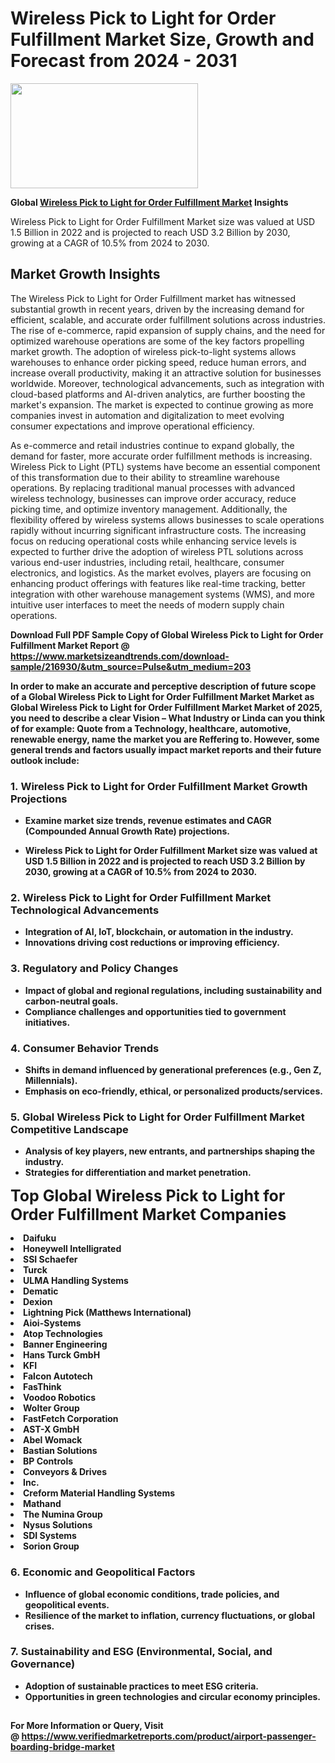 <H1>Wireless Pick to Light for Order Fulfillment Market Size, Growth and Forecast from 2024 - 2031</H1><img class="aligncenter size-medium wp-image-584254" src="https://thirdeyenews.in/wp-content/uploads/2024/09/Global-Market-Research-300x168.jpeg" alt="" width="300" height="168" /><p><strong>Global&nbsp;<a href="https://www.marketsizeandtrends.com/download-sample/216930/&amp;utm_source=Pulse&amp;utm_medium=203">Wireless Pick to Light for Order Fulfillment Market</a> Insights</strong></p><p>Wireless Pick to Light for Order Fulfillment Market size was valued at USD 1.5 Billion in 2022 and is projected to reach USD 3.2 Billion by 2030, growing at a CAGR of 10.5% from 2024 to 2030.</p><p><h2>Market Growth Insights</h2> <p>The Wireless Pick to Light for Order Fulfillment market has witnessed substantial growth in recent years, driven by the increasing demand for efficient, scalable, and accurate order fulfillment solutions across industries. The rise of e-commerce, rapid expansion of supply chains, and the need for optimized warehouse operations are some of the key factors propelling market growth. The adoption of wireless pick-to-light systems allows warehouses to enhance order picking speed, reduce human errors, and increase overall productivity, making it an attractive solution for businesses worldwide. Moreover, technological advancements, such as integration with cloud-based platforms and AI-driven analytics, are further boosting the market's expansion. The market is expected to continue growing as more companies invest in automation and digitalization to meet evolving consumer expectations and improve operational efficiency.</p> <p><strong></strong></p> <p>As e-commerce and retail industries continue to expand globally, the demand for faster, more accurate order fulfillment methods is increasing. Wireless Pick to Light (PTL) systems have become an essential component of this transformation due to their ability to streamline warehouse operations. By replacing traditional manual processes with advanced wireless technology, businesses can improve order accuracy, reduce picking time, and optimize inventory management. Additionally, the flexibility offered by wireless systems allows businesses to scale operations rapidly without incurring significant infrastructure costs. The increasing focus on reducing operational costs while enhancing service levels is expected to further drive the adoption of wireless PTL solutions across various end-user industries, including retail, healthcare, consumer electronics, and logistics. As the market evolves, players are focusing on enhancing product offerings with features like real-time tracking, better integration with other warehouse management systems (WMS), and more intuitive user interfaces to meet the needs of modern supply chain operations.</p> <p><strong></p><p><span class=""><strong>Download Full PDF Sample Copy of Global Wireless Pick to Light for Order Fulfillment Market Report</strong> @ <a href="https://www.marketsizeandtrends.com/download-sample/216930/&amp;utm_source=Pulse&amp;utm_medium=203" target="_blank">https://www.marketsizeandtrends.com/download-sample/216930/&amp;utm_source=Pulse&amp;utm_medium=203</a></span></p><p>In order to make an accurate and perceptive description of future scope of a Global&nbsp;Wireless Pick to Light for Order Fulfillment Market Market as Global&nbsp;Wireless Pick to Light for Order Fulfillment Market Market of 2025, you need to describe a clear Vision &ndash; What Industry or Linda can you think of for example: Quote from a Technology, healthcare, automotive, renewable energy, name the market you are Reffering to. However, some general trends and factors usually impact market reports and their future outlook include:</p><h3>1.&nbsp;<strong>Wireless Pick to Light for Order Fulfillment Market Growth Projections</strong></h3><ul><li>Examine market size trends, revenue estimates and CAGR (Compounded Annual Growth Rate) projections.</li><li><p>Wireless Pick to Light for Order Fulfillment Market size was valued at USD 1.5 Billion in 2022 and is projected to reach USD 3.2 Billion by 2030, growing at a CAGR of 10.5% from 2024 to 2030.</p></li></ul><h3>2.&nbsp;<strong>Wireless Pick to Light for Order Fulfillment Market Technological Advancements</strong></h3><ul><li>Integration of AI, IoT, blockchain, or automation in the industry.</li><li>Innovations driving cost reductions or improving efficiency.</li></ul><h3>3.&nbsp;<strong>Regulatory and Policy Changes</strong></h3><ul><li>Impact of global and regional regulations, including sustainability and carbon-neutral goals.</li><li>Compliance challenges and opportunities tied to government initiatives.</li></ul><h3>4.&nbsp;<strong>Consumer Behavior Trends</strong></h3><ul><li>Shifts in demand influenced by generational preferences (e.g., Gen Z, Millennials).</li><li>Emphasis on eco-friendly, ethical, or personalized products/services.</li></ul><h3>5.&nbsp;<strong>Global Wireless Pick to Light for Order Fulfillment Market Competitive Landscape</strong></h3><ul><li>Analysis of key players, new entrants, and partnerships shaping the industry.</li><li>Strategies for differentiation and market penetration.</li></ul><p data-pm-slice="1 1 []"><span style="color: inherit; font-family: inherit; font-size: 25px;">Top Global Wireless Pick to Light for Order Fulfillment Market Companies</span></p><div class="" data-test-id=""><p><li>Daifuku</li><li> Honeywell Intelligrated</li><li> SSI Schaefer</li><li> Turck</li><li> ULMA Handling Systems</li><li> Dematic</li><li> Dexion</li><li> Lightning Pick (Matthews International)</li><li> Aioi-Systems</li><li> Atop Technologies</li><li> Banner Engineering</li><li> Hans Turck GmbH</li><li> KFI</li><li> Falcon Autotech</li><li> FasThink</li><li> Voodoo Robotics</li><li> Wolter Group</li><li> FastFetch Corporation</li><li> AST-X GmbH</li><li> Abel Womack</li><li> Bastian Solutions</li><li> BP Controls</li><li> Conveyors & Drives</li><li> Inc.</li><li> Creform Material Handling Systems</li><li> Mathand</li><li> The Numina Group</li><li> Nysus Solutions</li><li> SDI Systems</li><li> Sorion Group</li></p></div><h3>6.&nbsp;<strong>Economic and Geopolitical Factors</strong></h3><ul><li>Influence of global economic conditions, trade policies, and geopolitical events.</li><li>Resilience of the market to inflation, currency fluctuations, or global crises.</li></ul><h3>7.&nbsp;<strong>Sustainability and ESG (Environmental, Social, and Governance)</strong></h3><ul><li>Adoption of sustainable practices to meet ESG criteria.</li><li>Opportunities in green technologies and circular economy principles.</li></ul><h2><strong style="font-size: 14px;">For More Information or Query, Visit @&nbsp;</strong><a style="background-color: #ffffff; font-size: 14px;" href="https://www.marketsizeandtrends.com/report/wireless-pick-to-light-for-order-fulfillment-market/" target="_blank">https://www.verifiedmarketreports.com/product/airport-passenger-boarding-bridge-market</a></h2>

